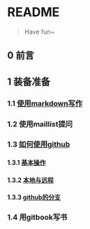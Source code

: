 # README

> Have fun~

## 0 前言
## 1 装备准备
### 1.1 [使用markdown写作](https://github.com/nora614/pythoncamp0/blob/master/howmd.md)
### 1.2 使用maillist提问
### 1.3 [如何使用github](https://github.com/nora614/pythoncamp0/blob/master/githubbasicset.md)
#### 1.3.1 [基本操作](https://github.com/nora614/pythoncamp0/blob/master/howgithub1.md)
#### 1.3.2 [本地与远程](https://github.com/nora614/pythoncamp0/blob/master/howtopush.md)
#### 1.3.3 [github的分支](https://github.com/nora614/pythoncamp0/blob/master/howbranch.md)
### 1.4 用gitbook写书